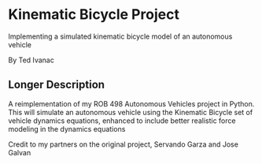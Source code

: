 Kinematic Bicycle Project
==========================
Implementing a simulated kinematic bicycle model of an autonomous vehicle

By Ted Ivanac

## Longer Description
A reimplementation of my ROB 498 Autonomous Vehicles project in Python. 
This will simulate an autonomous vehicle using the Kinematic Bicycle set of vehicle dynamics equations, enhanced to include better realistic force modeling in the dynamics equations

Credit to my partners on the original project, Servando Garza and Jose Galvan